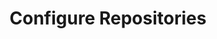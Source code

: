 ---
sidebar_position: 2
title: "Configure Repositories"
sidebar_label: "Configure Repositories"
description: "Set up Alpine Linux package repositories - configure apk repositories, add repository mirrors, manage repository sources, and optimize repository access."
keywords:
  - "alpine repositories"
  - "apk repositories"
  - "repository configuration"
  - "repository mirrors"
  - "package sources"
tags:
  - alpine
  - repositories
  - apk-repositories
  - repository-configuration
  - package-sources
slug: /linux/alpine/installation/post-install-setup/configure-repositories
---